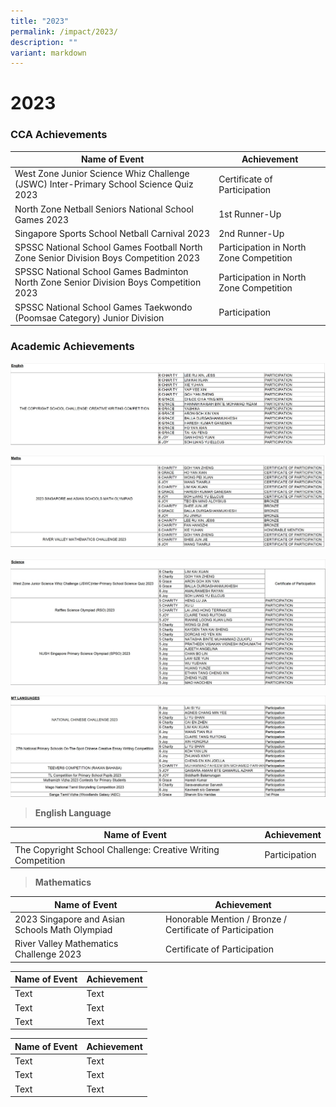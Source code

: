 ```yaml
---
title: "2023"
permalink: /impact/2023/
description: ""
variant: markdown
---
```

# **2023**

### CCA Achievements

| Name of Event | Achievement | 
| -------- | -------- |
| West Zone Junior Science Whiz Challenge (JSWC) Inter-Primary School Science Quiz 2023    |  Certificate of Participation    | 
| North Zone Netball Seniors National School Games 2023 |  1st Runner-Up    |
| Singapore Sports School Netball Carnival 2023   |  2nd Runner-Up    |
| SPSSC National School Games Football North Zone Senior Division Boys Competition 2023    |  Participation in North Zone Competition    |
| SPSSC National School Games Badminton North Zone Senior Division Boys Competition 2023    |  Participation in North Zone Competition    |
| SPSSC National School Games Taekwondo (Poomsae Category) Junior Division    |  Participation   |

### Academic Achievements

![](/images/Impact/impact%202023.jpg)

![](/images/Impact/impact%202023%201.jpg)

![](/images/Impact/impact%202023%202.jpg)

![](/images/Impact/impact%202023%203.jpg)





> **English Language**

| Name of Event | Achievement | 
| -------- | -------- |
| The Copyright School Challenge: Creative Writing Competition    |  Participation    |

> **Mathematics**

| Name of Event | Achievement | 
| -------- | -------- |
| 2023 Singapore and Asian Schools Math Olympiad    |  Honorable Mention / Bronze / Certificate of Participation |
| River Valley Mathematics Challenge 2023    |  Certificate of Participation    |

| Name of Event | Achievement | 
| -------- | -------- |
| Text    |  Text    |
| Text    |  Text    |
| Text    |  Text    |

| Name of Event | Achievement | 
| -------- | -------- |
| Text    |  Text    |
| Text    |  Text    |
| Text    |  Text    |